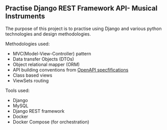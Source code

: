 ## Practise Django REST Framework API- Musical Instruments

The purpose of this project is to practise using Django and various python technologies and design methodologies.

Methodologies used:
  - MVC(Model-View-Controller) pattern
  - Data transfer Objects (DTOs)
  - Object relational mapper (ORM)
  - API building conventions from  [OpenAPI specfifications](https://swagger.io/specification/)
  - Class based views
  - ViewSets routing


Tools used:
  - Django
  - MySQL
  - Django REST framework
  - Docker
  - Docker Compose (for orchestration)
